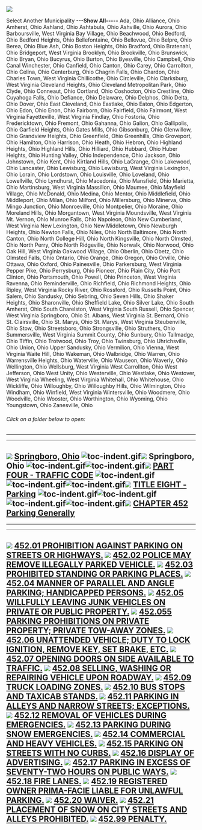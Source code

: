 [![](lpext51e7.bmp?f=images&fn=whdHelp.bmp&2.0)](http://www.conwaygreene.com/WHDHelp/index.htm)

Select Another Municipality **---Show All-----** Ada, Ohio Alliance,
Ohio Amherst, Ohio Ashland, Ohio Ashtabula, Ohio Ashville, Ohio Aurora,
Ohio Barboursville, West Virginia Bay Village, Ohio Beachwood, Ohio
Bedford, Ohio Bedford Heights, Ohio Bellefontaine, Ohio Bellevue, Ohio
Belpre, Ohio Berea, Ohio Blue Ash, Ohio Boston Heights, Ohio Bradford,
Ohio Bratenahl, Ohio Bridgeport, West Virginia Brooklyn, Ohio
Brookville, Ohio Brunswick, Ohio Bryan, Ohio Bucyrus, Ohio Burton, Ohio
Byesville, Ohio Campbell, Ohio Canal Winchester, Ohio Canfield, Ohio
Canton, Ohio Carey, Ohio Carrollton, Ohio Celina, Ohio Centerburg, Ohio
Chagrin Falls, Ohio Chardon, Ohio Charles Town, West Virginia
Chillicothe, Ohio Circleville, Ohio Clarksburg, West Virginia Cleveland
Heights, Ohio Cleveland Metropolitan Park, Ohio Clyde, Ohio Conneaut,
Ohio Cortland, Ohio Coshocton, Ohio Crestline, Ohio Cuyahoga Falls, Ohio
Defiance, Ohio Delaware, Ohio Delphos, Ohio Delta, Ohio Dover, Ohio East
Cleveland, Ohio Eastlake, Ohio Eaton, Ohio Edgerton, Ohio Edon, Ohio
Enon, Ohio Fairborn, Ohio Fairfield, Ohio Fairmont, West Virginia
Fayetteville, West Virginia Findlay, Ohio Fostoria, Ohio Fredericktown,
Ohio Fremont, Ohio Gahanna, Ohio Galion, Ohio Gallipolis, Ohio Garfield
Heights, Ohio Gates Mills, Ohio Gibsonburg, Ohio Glenwillow, Ohio
Grandview Heights, Ohio Greenfield, Ohio Greenhills, Ohio Groveport,
Ohio Hamilton, Ohio Harrison, Ohio Heath, Ohio Hebron, Ohio Highland
Heights, Ohio Highland Hills, Ohio Hilliard, Ohio Hubbard, Ohio Huber
Heights, Ohio Hunting Valley, Ohio Independence, Ohio Jackson, Ohio
Johnstown, Ohio Kent, Ohio Kirtland Hills, Ohio LaGrange, Ohio Lakewood,
Ohio Lancaster, Ohio Lewisburg, Ohio Lewisburg, West Virginia Lexington,
Ohio Lorain, Ohio Lordstown, Ohio Louisville, Ohio Loveland, Ohio
Lowellville, Ohio Lyndhurst, Ohio Macedonia, Ohio Mansfield, Ohio
Marietta, Ohio Martinsburg, West Virginia Massillon, Ohio Maumee, Ohio
Mayfield Village, Ohio McDonald, Ohio Medina, Ohio Mentor, Ohio
Middlefield, Ohio Middleport, Ohio Milan, Ohio Milford, Ohio
Millersburg, Ohio Minerva, Ohio Mingo Junction, Ohio Monroeville, Ohio
Montpelier, Ohio Moraine, Ohio Moreland Hills, Ohio Morgantown, West
Virginia Moundsville, West Virginia Mt. Vernon, Ohio Munroe Falls, Ohio
Napoleon, Ohio New Cumberland, West Virginia New Lexington, Ohio New
Middletown, Ohio Newburgh Heights, Ohio Newton Falls, Ohio Niles, Ohio
North Baltimore, Ohio North Canton, Ohio North College Hill, Ohio North
Kingsville, Ohio North Olmsted, Ohio North Perry, Ohio North Ridgeville,
Ohio Norwalk, Ohio Norwood, Ohio Oak Hill, West Virginia Oakwood
Village, Ohio Oberlin, Ohio Obetz, Ohio Olmsted Falls, Ohio Ontario,
Ohio Orange, Ohio Oregon, Ohio Orville, Ohio Ottawa, Ohio Oxford, Ohio
Painesville, Ohio Parkersburg, West Virginia Pepper Pike, Ohio
Perrysburg, Ohio Pioneer, Ohio Plain City, Ohio Port Clinton, Ohio
Portsmouth, Ohio Powell, Ohio Princeton, West Virginia Ravenna, Ohio
Reminderville, Ohio Richfield, Ohio Richmond Heights, Ohio Ripley, West
Virginia Rocky River, Ohio Rossford, Ohio Russells Point, Ohio Salem,
Ohio Sandusky, Ohio Sebring, Ohio Seven Hills, Ohio Shaker Heights, Ohio
Sharonville, Ohio Sheffield Lake, Ohio Silver Lake, Ohio South Amherst,
Ohio South Charelston, West Virginia South Russell, Ohio Spencer, West
Virginia Springboro, Ohio St. Albans, West Virginia St. Bernard, Ohio
St. Clairsville, Ohio St. Marys, Ohio St. Marys, West Virginia
Steubenville, Ohio Stow, Ohio Streetsboro, Ohio Strongsville, Ohio
Struthers, Ohio Summersville, West Virginia Summit County, Ohio Sunbury,
Ohio Tallmadge, Ohio Tiffin, Ohio Trotwood, Ohio Troy, Ohio Twinsburg,
Ohio Uhrichsville, Ohio Union, Ohio Upper Sandusky, Ohio Vermilion, Ohio
Vienna, West Virginia Waite Hill, Ohio Wakeman, Ohio Walbridge, Ohio
Warren, Ohio Warrensville Heights, Ohio Waterville, Ohio Wauseon, Ohio
Waverly, Ohio Wellington, Ohio Wellsburg, West Virginia West Carrollton,
Ohio West Jefferson, Ohio West Unity, Ohio Westerville, Ohio Westlake,
Ohio Westover, West Virginia Wheeling, West Virginia Whitehall, Ohio
Whitehouse, Ohio Wickliffe, Ohio Willoughby, Ohio Willoughby Hills, Ohio
Wilmington, Ohio Windham, Ohio Winfield, West Virginia Wintersville,
Ohio Woodmere, Ohio Woodville, Ohio Wooster, Ohio Worthington, Ohio
Wyoming, Ohio Youngstown, Ohio Zanesville, Ohio

###### Click on a folder below to open:

* * * * *

  -----------------------------------------------------------------------------------------------------------------------------------------------------------------------------------------------------------------------------------------------------------------------------------------------------------------------------------------------------------------------------------------------------------------------------------------------------------------------------------------------------------------
  [![](lpext0b6d.gif?f=images&fn=toc-expand.gif&2.0)](lpextf892.html?f=templates&fn=tools-contents.htm&cp=%2F&2.0) [Springboro, Ohio](lpext/indexee20.html?fn=document-frame.htm&f=templates&2.0)
  ![toc-indent.gif](lpextb702.gif?f=images&fn=toc-indent.gif&2.0)[![](lpext0b6d.gif?f=images&fn=toc-expand.gif&2.0)](lpextda37.html?f=templates&fn=tools-contents.htm&cp=Springboro&2.0) Springboro, Ohio
  ![toc-indent.gif](lpextb702.gif?f=images&fn=toc-indent.gif&2.0)![toc-indent.gif](lpextb702.gif?f=images&fn=toc-indent.gif&2.0)[![](lpext0b6d.gif?f=images&fn=toc-expand.gif&2.0)](lpextdabb.html?f=templates&fn=tools-contents.htm&cp=Springboro%2F1b19&2.0) [PART FOUR - TRAFFIC CODE](lpext/Springboro/1b19a412.html?fn=document-frame.htm&f=templates&2.0)
  ![toc-indent.gif](lpextb702.gif?f=images&fn=toc-indent.gif&2.0)![toc-indent.gif](lpextb702.gif?f=images&fn=toc-indent.gif&2.0)![toc-indent.gif](lpextb702.gif?f=images&fn=toc-indent.gif&2.0)[![](lpext0b6d.gif?f=images&fn=toc-expand.gif&2.0)](lpext4a8a.html?f=templates&fn=tools-contents.htm&cp=Springboro%2F1b19%2F267b&2.0) [TITLE EIGHT - Parking](lpext/Springboro/1b19/267ba412.html?fn=document-frame.htm&f=templates&2.0)
  ![toc-indent.gif](lpextb702.gif?f=images&fn=toc-indent.gif&2.0)![toc-indent.gif](lpextb702.gif?f=images&fn=toc-indent.gif&2.0)![toc-indent.gif](lpextb702.gif?f=images&fn=toc-indent.gif&2.0)![toc-indent.gif](lpextb702.gif?f=images&fn=toc-indent.gif&2.0)[![](lpext0b6d.gif?f=images&fn=toc-expand.gif&2.0)](lpext/Springboro/1b19/267b/2681a412.html?fn=document-frame.htm&f=templates&2.0) [CHAPTER 452 Parking Generally](lpext/Springboro/1b19/267b/2681a412.html?fn=document-frame.htm&f=templates&2.0)
  -----------------------------------------------------------------------------------------------------------------------------------------------------------------------------------------------------------------------------------------------------------------------------------------------------------------------------------------------------------------------------------------------------------------------------------------------------------------------------------------------------------------

* * * * *

  -------------------------------------------------------------------------------------------------------------------------------------------------------------------------------------------------------------------------------------------------------------------------------------------------------------
  [![](lpextdb7c.gif?f=images&fn=toc-leaf.gif&2.0)](lpext/Springboro/1b19/267b/2681/26a8a412.html?fn=document-frame.htm&f=templates&2.0) [452.01 PROHIBITION AGAINST PARKING ON STREETS OR HIGHWAYS.](lpext/Springboro/1b19/267b/2681/26a8a412.html?fn=document-frame.htm&f=templates&2.0)
  [![](lpextdb7c.gif?f=images&fn=toc-leaf.gif&2.0)](lpext/Springboro/1b19/267b/2681/26ada412.html?fn=document-frame.htm&f=templates&2.0) [452.02 POLICE MAY REMOVE ILLEGALLY PARKED VEHICLE.](lpext/Springboro/1b19/267b/2681/26ada412.html?fn=document-frame.htm&f=templates&2.0)
  [![](lpextdb7c.gif?f=images&fn=toc-leaf.gif&2.0)](lpext/Springboro/1b19/267b/2681/26b3a412.html?fn=document-frame.htm&f=templates&2.0) [452.03 PROHIBITED STANDING OR PARKING PLACES.](lpext/Springboro/1b19/267b/2681/26b3a412.html?fn=document-frame.htm&f=templates&2.0)
  [![](lpextdb7c.gif?f=images&fn=toc-leaf.gif&2.0)](lpext/Springboro/1b19/267b/2681/26c7a412.html?fn=document-frame.htm&f=templates&2.0) [452.04 MANNER OF PARALLEL AND ANGLE PARKING; HANDICAPPED PERSONS.](lpext/Springboro/1b19/267b/2681/26c7a412.html?fn=document-frame.htm&f=templates&2.0)
  [![](lpextdb7c.gif?f=images&fn=toc-leaf.gif&2.0)](lpext/Springboro/1b19/267b/2681/26eaa412.html?fn=document-frame.htm&f=templates&2.0) [452.05 WILLFULLY LEAVING JUNK VEHICLES ON PRIVATE OR PUBLIC PROPERTY.](lpext/Springboro/1b19/267b/2681/26eaa412.html?fn=document-frame.htm&f=templates&2.0)
  [![](lpextdb7c.gif?f=images&fn=toc-leaf.gif&2.0)](lpext/Springboro/1b19/267b/2681/26f3a412.html?fn=document-frame.htm&f=templates&2.0) [452.055 PARKING PROHIBITIONS ON PRIVATE PROPERTY; PRIVATE TOW-AWAY ZONES.](lpext/Springboro/1b19/267b/2681/26f3a412.html?fn=document-frame.htm&f=templates&2.0)
  [![](lpextdb7c.gif?f=images&fn=toc-leaf.gif&2.0)](lpext/Springboro/1b19/267b/2681/2717a412.html?fn=document-frame.htm&f=templates&2.0) [452.06 UNATTENDED VEHICLE; DUTY TO LOCK IGNITION, REMOVE KEY, SET BRAKE, ETC.](lpext/Springboro/1b19/267b/2681/2717a412.html?fn=document-frame.htm&f=templates&2.0)
  [![](lpextdb7c.gif?f=images&fn=toc-leaf.gif&2.0)](lpext/Springboro/1b19/267b/2681/271ca412.html?fn=document-frame.htm&f=templates&2.0) [452.07 OPENING DOORS ON SIDE AVAILABLE TO TRAFFIC.](lpext/Springboro/1b19/267b/2681/271ca412.html?fn=document-frame.htm&f=templates&2.0)
  [![](lpextdb7c.gif?f=images&fn=toc-leaf.gif&2.0)](lpext/Springboro/1b19/267b/2681/2720a412.html?fn=document-frame.htm&f=templates&2.0) [452.08 SELLING, WASHING OR REPAIRING VEHICLE UPON ROADWAY.](lpext/Springboro/1b19/267b/2681/2720a412.html?fn=document-frame.htm&f=templates&2.0)
  [![](lpextdb7c.gif?f=images&fn=toc-leaf.gif&2.0)](lpext/Springboro/1b19/267b/2681/2725a412.html?fn=document-frame.htm&f=templates&2.0) [452.09 TRUCK LOADING ZONES.](lpext/Springboro/1b19/267b/2681/2725a412.html?fn=document-frame.htm&f=templates&2.0)
  [![](lpextdb7c.gif?f=images&fn=toc-leaf.gif&2.0)](lpext/Springboro/1b19/267b/2681/2728a412.html?fn=document-frame.htm&f=templates&2.0) [452.10 BUS STOPS AND TAXICAB STANDS.](lpext/Springboro/1b19/267b/2681/2728a412.html?fn=document-frame.htm&f=templates&2.0)
  [![](lpextdb7c.gif?f=images&fn=toc-leaf.gif&2.0)](lpext/Springboro/1b19/267b/2681/2731a412.html?fn=document-frame.htm&f=templates&2.0) [452.11 PARKING IN ALLEYS AND NARROW STREETS; EXCEPTIONS.](lpext/Springboro/1b19/267b/2681/2731a412.html?fn=document-frame.htm&f=templates&2.0)
  [![](lpextdb7c.gif?f=images&fn=toc-leaf.gif&2.0)](lpext/Springboro/1b19/267b/2681/2735a412.html?fn=document-frame.htm&f=templates&2.0) [452.12 REMOVAL OF VEHICLES DURING EMERGENCIES.](lpext/Springboro/1b19/267b/2681/2735a412.html?fn=document-frame.htm&f=templates&2.0)
  [![](lpextdb7c.gif?f=images&fn=toc-leaf.gif&2.0)](lpext/Springboro/1b19/267b/2681/2738a412.html?fn=document-frame.htm&f=templates&2.0) [452.13 PARKING DURING SNOW EMERGENCIES.](lpext/Springboro/1b19/267b/2681/2738a412.html?fn=document-frame.htm&f=templates&2.0)
  [![](lpextdb7c.gif?f=images&fn=toc-leaf.gif&2.0)](lpext/Springboro/1b19/267b/2681/2746a412.html?fn=document-frame.htm&f=templates&2.0) [452.14 COMMERCIAL AND HEAVY VEHICLES.](lpext/Springboro/1b19/267b/2681/2746a412.html?fn=document-frame.htm&f=templates&2.0)
  [![](lpextdb7c.gif?f=images&fn=toc-leaf.gif&2.0)](lpext/Springboro/1b19/267b/2681/274fa412.html?fn=document-frame.htm&f=templates&2.0) [452.15 PARKING ON STREETS WITH NO CURBS.](lpext/Springboro/1b19/267b/2681/274fa412.html?fn=document-frame.htm&f=templates&2.0)
  [![](lpextdb7c.gif?f=images&fn=toc-leaf.gif&2.0)](lpext/Springboro/1b19/267b/2681/2754a412.html?fn=document-frame.htm&f=templates&2.0) [452.16 DISPLAY OF ADVERTISING.](lpext/Springboro/1b19/267b/2681/2754a412.html?fn=document-frame.htm&f=templates&2.0)
  [![](lpextdb7c.gif?f=images&fn=toc-leaf.gif&2.0)](lpext/Springboro/1b19/267b/2681/2757a412.html?fn=document-frame.htm&f=templates&2.0) [452.17 PARKING IN EXCESS OF SEVENTY-TWO HOURS ON PUBLIC WAYS.](lpext/Springboro/1b19/267b/2681/2757a412.html?fn=document-frame.htm&f=templates&2.0)
  [![](lpextdb7c.gif?f=images&fn=toc-leaf.gif&2.0)](lpext/Springboro/1b19/267b/2681/275ca412.html?fn=document-frame.htm&f=templates&2.0) [452.18 FIRE LANES.](lpext/Springboro/1b19/267b/2681/275ca412.html?fn=document-frame.htm&f=templates&2.0)
  [![](lpextdb7c.gif?f=images&fn=toc-leaf.gif&2.0)](lpext/Springboro/1b19/267b/2681/2766a412.html?fn=document-frame.htm&f=templates&2.0) [452.19 REGISTERED OWNER PRIMA-FACIE LIABLE FOR UNLAWFUL PARKING.](lpext/Springboro/1b19/267b/2681/2766a412.html?fn=document-frame.htm&f=templates&2.0)
  [![](lpextdb7c.gif?f=images&fn=toc-leaf.gif&2.0)](lpext/Springboro/1b19/267b/2681/2769a412.html?fn=document-frame.htm&f=templates&2.0) [452.20 WAIVER.](lpext/Springboro/1b19/267b/2681/2769a412.html?fn=document-frame.htm&f=templates&2.0)
  [![](lpextdb7c.gif?f=images&fn=toc-leaf.gif&2.0)](lpext/Springboro/1b19/267b/2681/276ca412.html?fn=document-frame.htm&f=templates&2.0) [452.21 PLACEMENT OF SNOW ON CITY STREETS AND ALLEYS PROHIBITED.](lpext/Springboro/1b19/267b/2681/276ca412.html?fn=document-frame.htm&f=templates&2.0)
  [![](lpextdb7c.gif?f=images&fn=toc-leaf.gif&2.0)](lpext/Springboro/1b19/267b/2681/2772a412.html?fn=document-frame.htm&f=templates&2.0) [452.99 PENALTY.](lpext/Springboro/1b19/267b/2681/2772a412.html?fn=document-frame.htm&f=templates&2.0)
  -------------------------------------------------------------------------------------------------------------------------------------------------------------------------------------------------------------------------------------------------------------------------------------------------------------


